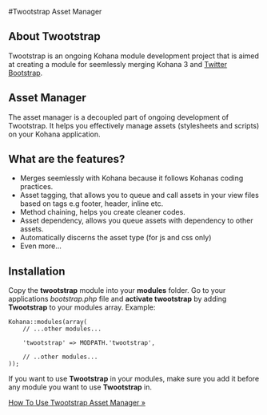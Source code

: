 #Twootstrap Asset Manager
## About Twootstrap
Twootstrap is an ongoing Kohana module development project that is aimed at creating a module for seemlessly merging Kohana 3 and [Twitter Bootstrap](http://twitter.github.com/bootstrap).

## Asset Manager
The asset manager is a decoupled part of ongoing development of Twootstrap. It helps you effectively manage assets (stylesheets and scripts) on your Kohana application.

## What are the features?
 - Merges seemlessly with Kohana because it follows Kohanas coding practices.
 - Asset tagging, that allows you to queue and call assets in your view files based on tags e.g footer, header, inline etc.
 - Method chaining, helps you create cleaner codes.
 - Asset dependency, allows you queue assets with dependency to other assets.
 - Automatically discerns the asset type (for js and css only)
 - Even more...

## Installation
Copy the **twootstrap** module into your **modules** folder. Go to your applications *bootstrap.php* file and **activate twootstrap** by adding **Twootstrap** to your modules array. Example:

    Kohana::modules(array(
        // ...other modules...

        'twootstrap' => MODPATH.'twootstrap',

        // ..other modules...
    ));

If you want to use **Twootstrap** in your modules, make sure you add it before any module you want to use **Twootstrap** in.

[How To Use Twootstrap Asset Manager &#187;](using)